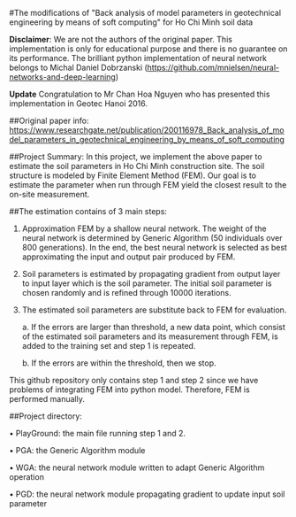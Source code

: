 #The modifications of "Back analysis of model parameters in geotechnical engineering by means of soft computing" for Ho Chi Minh soil data

**Disclaimer**: We are not the authors of the original paper. This implementation is only for educational purpose and there is no guarantee on its performance. The brilliant python implementation of neural network belongs to Michal Daniel Dobrzanski (https://github.com/mnielsen/neural-networks-and-deep-learning)

**Update** Congratulation to Mr Chan Hoa Nguyen who has presented this implementation in Geotec Hanoi 2016.

##Original paper info:
https://www.researchgate.net/publication/200116978_Back_analysis_of_model_parameters_in_geotechnical_engineering_by_means_of_soft_computing

##Project Summary:
In this project, we implement the above paper to estimate the soil parameters in Ho Chi Minh construction site. The soil structure is modeled by Finite Element Method (FEM). Our goal is to estimate the parameter when run through FEM yield the closest result to the on-site measurement.

##The estimation contains of 3 main steps:

1.	Approximation FEM by a shallow neural network. The weight of the neural network is determined by Generic Algorithm (50 individuals over 800 generations). In the end, the best neural network is selected as best approximating the input and output pair produced by FEM.

2.	Soil parameters is estimated by propagating gradient from output layer to input layer which is the soil parameter. The initial soil parameter is chosen randomly and is refined through 10000 iterations.

3.	The estimated soil parameters are substitute back to FEM for evaluation. 

    a.	If the errors are larger than threshold, a new data point, which consist of the estimated soil parameters and its measurement through FEM, is added to the training set and step 1 is repeated.
    
    b.	If the errors are within the threshold, then we stop.
    
This github repository only contains step 1 and step 2 since we have problems of integrating FEM into python model. Therefore, FEM is performed manually.

##Project directory:

  •	PlayGround: the main file running step 1 and 2.
  
  •	PGA: the Generic Algorithm module
  
  •	WGA: the neural network module written to adapt Generic Algorithm operation
  
  •	PGD: the neural network module propagating gradient to update input soil parameter

 


